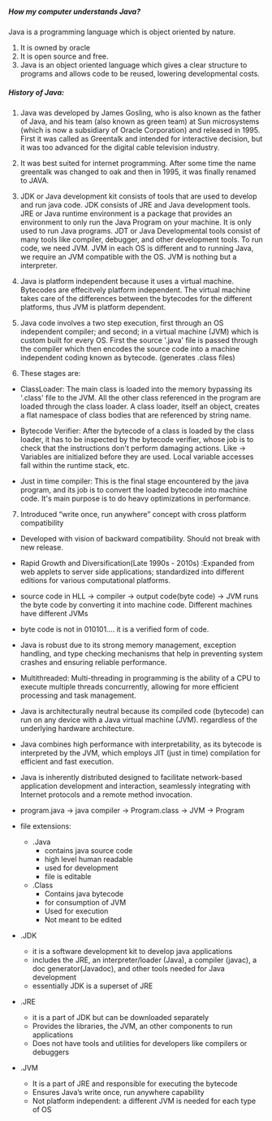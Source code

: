 ##### How my computer understands Java?

Java is a programming language which is object oriented by nature.

1. It is owned by oracle
2. It is open source and free.
3. Java is an object oriented language which gives a clear structure to programs and allows code to be reused, lowering developmental costs.

##### History of Java:

1. Java was developed by James Gosling, who is also known as the father of Java, and his team (also known as green team) at Sun microsystems (which is now a subsidiary of Oracle Corporation) and released in 1995. First it was called as Greentalk and intended for interactive decision, but it was too advanced for the digital cable television industry.

2. It was best suited for internet programming. After some time the name greentalk was changed to oak and then in 1995, it was finally renamed to JAVA.

3. JDK or Java development kit consists of tools that are used to develop and run java code. JDK consists of JRE and Java development tools.
   JRE or Java runtime environment is a package that provides an environment to only run the Java Program on your machine. It is only used to run Java programs.
   JDT or Java Developmental tools consist of many tools like compiler, debugger, and other development tools.
   To run code, we need JVM. JVM in each OS is different and to running Java, we require an JVM compatible with the OS. JVM is nothing but a interpreter.

4. Java is platform independent because it uses a virtual machine. Bytecodes are effecitvely platform independent. The virtual machine takes care of the differences between the bytecodes for the different platforms, thus JVM is platform dependent.

5. Java code involves a two step execution, first through an OS independent compiler; and second; in a virtual machine (JVM) which is custom built for every OS. First the source '.java' file is passed through the compiler which then encodes the source code into a machine independent coding known as bytecode. (generates .class files)

6. These stages are:

- ClassLoader: The main class is loaded into the memory bypassing its '.class' file to the JVM. All the other class referenced in the program are loaded through the class loader. A class loader, itself an object, creates a flat namespace of class bodies that are referenced by string name.

- Bytecode Verifier: After the bytecode of a class is loaded by the class loader, it has to be inspected by the bytecode verifier, whose job is to check that the instructions don't perform damaging actions. Like -> Variables are initialized before they are used. Local variable accesses fall within the runtime stack, etc.

- Just in time compiler: This is the final stage encountered by the java program, and its job is to convert the loaded bytecode into machine code. It's main purpose is to do heavy optimizations in performance.

7. Introduced “write once, run anywhere” concept with cross platform compatibility

- Developed with vision of backward compatibility. Should not break with new release.
- Rapid Growth and Diversification(Late 1990s - 2010s) :Expanded from web applets to server side applications; standardized into different editions for various computational platforms.
- source code in HLL → compiler → output code(byte code) → JVM runs the byte code by converting it into machine code. Different machines have different JVMs
- byte code is not in 010101…. it is a verified form of code.
- Java is robust due to its strong memory management, exception handling, and type checking mechanisms that help in preventing system crashes and ensuring reliable performance.
- Multithreaded: Multi-threading in programming is the ability of a CPU to execute multiple threads concurrently, allowing for more efficient processing and task management.
- Java is architecturally neutral because its compiled code (bytecode) can run on any device with a Java virtual machine (JVM). regardless of the underlying hardware architecture.
- Java combines high performance with interpretability, as its bytecode is interpreted by the JVM, which employs JIT (just in time) compilation for efficient and fast execution.
- Java is inherently distributed designed to facilitate network-based application development and interaction, seamlessly integrating with Internet protocols and a remote method invocation.
- program.java → java compiler → Program.class → JVM → Program
- file extensions:

  - .Java
    - contains java source code
    - high level human readable
    - used for development
    - file is editable
  - .Class
    - Contains java bytecode
    - for consumption of JVM
    - Used for execution
    - Not meant to be edited

- .JDK
  - it is a software development kit to develop java applications
  - includes the JRE, an interpreter/loader (Java), a compiler (javac), a doc generator(Javadoc), and other tools needed for Java development
  - essentially JDK is a superset of JRE
- .JRE
  - it is a part of JDK but can be downloaded separately
  - Provides the libraries, the JVM, an other components to run applications
  - Does not have tools and utilities for developers like compilers or debuggers
- .JVM
  - It is a part of JRE and responsible for executing the bytecode
  - Ensures Java’s write once, run anywhere capability
  - Not platform independent: a different JVM is needed for each type of OS
